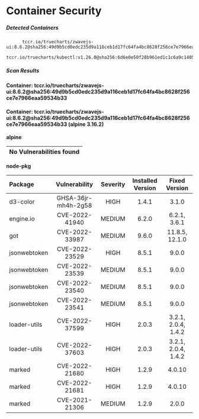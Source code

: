 # Container Security

##### Detected Containers

          tccr.io/truecharts/zwavejs-ui:8.6.2@sha256:49d9b5cd0edc235d9a116ceb1d17fc64fa4bc8628f256ce7e7966eaa59534b33
          tccr.io/truecharts/kubectl:v1.26.0@sha256:6d6e0e50f28b961ed1c1c6a9c140553238641591fbdc9ac7c1a348636f78c552

##### Scan Results

**Container: tccr.io/truecharts/zwavejs-ui:8.6.2@sha256:49d9b5cd0edc235d9a116ceb1d17fc64fa4bc8628f256ce7e7966eaa59534b33**

#### Container: tccr.io/truecharts/zwavejs-ui:8.6.2@sha256:49d9b5cd0edc235d9a116ceb1d17fc64fa4bc8628f256ce7e7966eaa59534b33 (alpine 3.16.2)
    

**alpine**

      
| No Vulnerabilities found         |
|:---------------------------------|

      

**node-pkg**

      
| Package         |    Vulnerability   |   Severity  |  Installed Version | Fixed Version |
|:----------------|:------------------:|:-----------:|:------------------:|:-------------:|
| d3-color         |    GHSA-36jr-mh4h-2g58   |   HIGH  |  1.4.1 | 3.1.0 |
| engine.io         |    CVE-2022-41940   |   MEDIUM  |  6.2.0 | 6.2.1, 3.6.1 |
| got         |    CVE-2022-33987   |   MEDIUM  |  9.6.0 | 11.8.5, 12.1.0 |
| jsonwebtoken         |    CVE-2022-23529   |   HIGH  |  8.5.1 | 9.0.0 |
| jsonwebtoken         |    CVE-2022-23539   |   MEDIUM  |  8.5.1 | 9.0.0 |
| jsonwebtoken         |    CVE-2022-23540   |   MEDIUM  |  8.5.1 | 9.0.0 |
| jsonwebtoken         |    CVE-2022-23541   |   MEDIUM  |  8.5.1 | 9.0.0 |
| loader-utils         |    CVE-2022-37599   |   HIGH  |  2.0.3 | 3.2.1, 2.0.4, 1.4.2 |
| loader-utils         |    CVE-2022-37603   |   HIGH  |  2.0.3 | 3.2.1, 2.0.4, 1.4.2 |
| marked         |    CVE-2022-21680   |   HIGH  |  1.2.9 | 4.0.10 |
| marked         |    CVE-2022-21681   |   HIGH  |  1.2.9 | 4.0.10 |
| marked         |    CVE-2021-21306   |   MEDIUM  |  1.2.9 | 2.0.0 |

